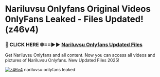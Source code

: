 # Nariluvsu Onlyfans Original Videos 0nlyFans Leaked - Files Updated! (z46v4)

<h3>🔴 CLICK HERE 🌐==►► <a href="https://tinyurl.com/x26r9saj" rel="nofollow">Nariluvsu Onlyfans Updated Files</a></h3>

Get Nariluvsu Onlyfans and all content. Now you can access all videos and pictures of Nariluvsu Onlyfans. New Updated Files 2025!

[![z46v4](https://i.imgur.com/LkgZPqh.gif)](https://tinyurl.com/x26r9saj)
nariluvsu onlyfans leaked